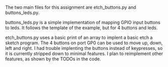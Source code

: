 The two main files for this assignment are etch_buttons.py and buttons_leds.py.

buttons_leds.py is a simple implementation of mapping GPIO input buttons to leds. It follows the template of the example, but for 4 buttons and leds.

etch_buttons.py uses a basic print of an array to implent a basic etch a sketch program. The 4 buttons on port GP0 can be used to move up, down, left and right. I had trouble implenting the buttons instead of keypresses, so it is currently stripped down to minimal features. I plan to reimplement other features, as shown by the TODOs in the code.
